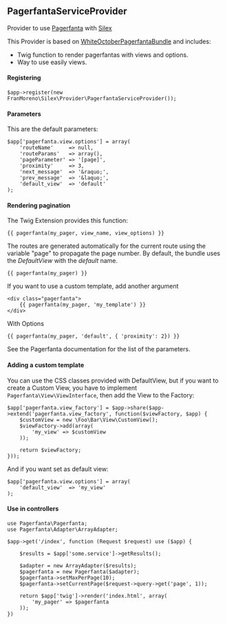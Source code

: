 ## PagerfantaServiceProvider

Provider to use [Pagerfanta](https://github.com/whiteoctober/Pagerfanta) with [Silex](https://github.com/fabpot/Silex)

This Provider is based on [WhiteOctoberPagerfantaBundle](https://github.com/whiteoctober/WhiteOctoberPagerfantaBundle) and includes:
  * Twig function to render pagerfantas with views and options.
  * Way to use easily views.

#### Registering

```
$app->register(new FranMoreno\Silex\Provider\PagerfantaServiceProvider());
```

#### Parameters

This are the default parameters:

```
$app['pagerfanta.view.options'] = array(
    'routeName'     => null,
    'routeParams'   => array(),
    'pageParameter' => '[page]',
    'proximity'     => 3,
    'next_message'  => '&raquo;',
    'prev_message'  => '&laquo;',
    'default_view'  => 'default'
);
```

#### Rendering pagination

The Twig Extension provides this function:

    {{ pagerfanta(my_pager, view_name, view_options) }}

The routes are generated automatically for the current route using the variable
"page" to propagate the page number. By default, the bundle uses the
*DefaultView* with the *default* name. 

    {{ pagerfanta(my_pager) }}

If you want to use a custom template, add another argument

    <div class="pagerfanta">
        {{ pagerfanta(my_pager, 'my_template') }}
    </div>

With Options

    {{ pagerfanta(my_pager, 'default', { 'proximity': 2}) }}

See the Pagerfanta documentation for the list of the parameters.

#### Adding a custom template

You can use the CSS classes provided with DefaultView, but if you want to create a Custom View, you have to implement ```Pagerfanta\View\ViewInterface```, then add the View to the Factory:

    $app['pagerfanta.view_factory'] = $app->share($app->extend('pagerfanta.view_factory', function($viewFactory, $app) {
        $customView = new \Foo\Bar\View\CustomView();
        $viewFactory->add(array(
            'my_view' => $customView
        ));
    
        return $viewFactory;
    }));
    
And if you want set as default view:

    $app['pagerfanta.view.options'] = array(
        'default_view'  => 'my_view'
    );

#### Use in controllers

    use Pagerfanta\Pagerfanta;
    use Pagerfanta\Adapter\ArrayAdapter;

    $app->get('/index', function (Request $request) use ($app) {

        $results = $app['some.service']->getResults();
    
        $adapter = new ArrayAdapter($results);
        $pagerfanta = new Pagerfanta($adapter);
        $pagerfanta->setMaxPerPage(10);
        $pagerfanta->setCurrentPage($request->query->get('page', 1));
    
        return $app['twig']->render('index.html', array(
            'my_pager' => $pagerfanta
        ));
    })
